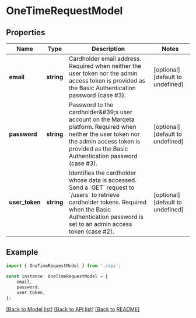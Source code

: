 # OneTimeRequestModel


## Properties

Name | Type | Description | Notes
------------ | ------------- | ------------- | -------------
**email** | **string** | Cardholder email address.  Required when neither the user token nor the admin access token is provided as the Basic Authentication password (case #3). | [optional] [default to undefined]
**password** | **string** | Password to the cardholder\&#39;s user account on the Marqeta platform.  Required when neither the user token nor the admin access token is provided as the Basic Authentication password (case #3). | [optional] [default to undefined]
**user_token** | **string** | Identifies the cardholder whose data is accessed. Send a &#x60;GET&#x60; request to &#x60;/users&#x60; to retrieve cardholder tokens.  Required when the Basic Authentication password is set to an admin access token (case #2). | [optional] [default to undefined]

## Example

```typescript
import { OneTimeRequestModel } from './api';

const instance: OneTimeRequestModel = {
    email,
    password,
    user_token,
};
```

[[Back to Model list]](../README.md#documentation-for-models) [[Back to API list]](../README.md#documentation-for-api-endpoints) [[Back to README]](../README.md)
